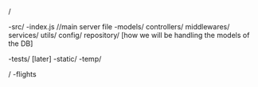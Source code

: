 /

-src/
    -index.js //main server file
    -models/
    controllers/
    middlewares/
    services/
    utils/
    config/
    repository/  [how we will be handling the models of the DB]

    
-tests/  [later]
-static/
-temp/



/
  -flights

